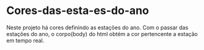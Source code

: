 # Cores-das-esta-es-do-ano
Neste projeto há cores definindo as estações do ano. Com o passar das estações do ano, o corpo(body) do html obtém a cor pertencente a estação em tempo real.
